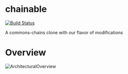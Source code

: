 # chainable
[![Build Status](https://travis-ci.org/bemobi/chainable.svg?branch=master)](https://travis-ci.org/bemobi/chainable)

A commons-chains clone with our flavor of modifications 

# Overview

![ArchitecturalOverview](http://i.imgur.com/gPfLchY.png)